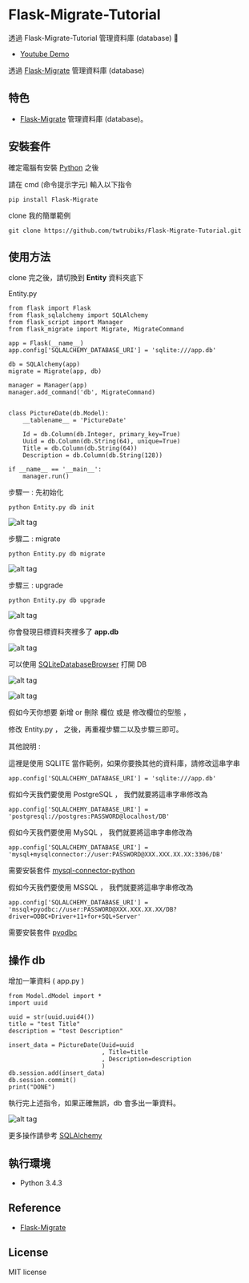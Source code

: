# Flask-Migrate-Tutorial
透過 Flask-Migrate-Tutorial  管理資料庫 (database) 📝  

* [Youtube Demo]()   

透過 [Flask-Migrate](https://flask-migrate.readthedocs.io/en/latest/)  管理資料庫 (database)


## 特色
* [Flask-Migrate](https://flask-migrate.readthedocs.io/en/latest/) 管理資料庫 (database)。


## 安裝套件 
確定電腦有安裝 [Python](https://www.python.org/) 之後

請在  cmd (命令提示字元) 輸入以下指令
``` 
pip install Flask-Migrate
```

clone 我的簡單範例

``` 
git clone https://github.com/twtrubiks/Flask-Migrate-Tutorial.git
```

## 使用方法

clone 完之後，請切換到 <b>Entity</b> 資料夾底下

Entity.py

``` 
from flask import Flask
from flask_sqlalchemy import SQLAlchemy
from flask_script import Manager
from flask_migrate import Migrate, MigrateCommand

app = Flask(__name__)
app.config['SQLALCHEMY_DATABASE_URI'] = 'sqlite:///app.db'

db = SQLAlchemy(app)
migrate = Migrate(app, db)

manager = Manager(app)
manager.add_command('db', MigrateCommand)


class PictureDate(db.Model):
    __tablename__ = 'PictureDate'

    Id = db.Column(db.Integer, primary_key=True)
    Uuid = db.Column(db.String(64), unique=True)
    Title = db.Column(db.String(64))
    Description = db.Column(db.String(128))

if __name__ == '__main__':
    manager.run()

```

步驟一 : 先初始化
``` 
python Entity.py db init
```
![alt tag](http://i.imgur.com/WK2vhKg.jpg)

步驟二 : migrate
``` 
python Entity.py db migrate
```
![alt tag](http://i.imgur.com/iCTWKlb.jpg)

步驟三 : upgrade
``` 
python Entity.py db upgrade
```
![alt tag](http://i.imgur.com/4Wh369t.jpg)

你會發現目標資料夾裡多了 <b>app.db</b>

![alt tag](http://i.imgur.com/mpzTLgU.jpg)

可以使用 [SQLiteDatabaseBrowser](http://sqlitebrowser.org/)  打開 DB

![alt tag](http://i.imgur.com/1qL2vwP.jpg)

![alt tag](http://i.imgur.com/VtkNV3u.jpg)

假如今天你想要 新增 or 刪除 欄位 或是 修改欄位的型態 ，

修改 Entity.py ， 之後，再重複步驟二以及步驟三即可。

其他說明 :

這裡是使用 SQLITE 當作範例，如果你要換其他的資料庫，請修改這串字串
``` 
app.config['SQLALCHEMY_DATABASE_URI'] = 'sqlite:///app.db'
```

假如今天我們要使用 PostgreSQL ， 我們就要將這串字串修改為
``` 
app.config['SQLALCHEMY_DATABASE_URI'] = 'postgresql://postgres:PASSWORD@localhost/DB'
```

假如今天我們要使用 MySQL ， 我們就要將這串字串修改為
``` 
app.config['SQLALCHEMY_DATABASE_URI'] = 'mysql+mysqlconnector://user:PASSWORD@XXX.XXX.XX.XX:3306/DB'
```
需要安裝套件 [mysql-connector-python](https://github.com/mysql/mysql-connector-python) 

假如今天我們要使用 MSSQL ， 我們就要將這串字串修改為
``` 
app.config['SQLALCHEMY_DATABASE_URI'] = 'mssql+pyodbc://user:PASSWORD@XXX.XXX.XX.XX/DB?driver=ODBC+Driver+11+for+SQL+Server'
```
需要安裝套件 [pyodbc](https://mkleehammer.github.io/pyodbc/) 

## 操作 db

增加一筆資料 ( app.py )

``` 
from Model.dModel import *
import uuid

uuid = str(uuid.uuid4())
title = "test Title"
description = "test Description"

insert_data = PictureDate(Uuid=uuid
                          , Title=title
                          , Description=description
                          )
db.session.add(insert_data)
db.session.commit()
print("DONE")

```

執行完上述指令，如果正確無誤，db 會多出一筆資料。

![alt tag](http://i.imgur.com/ywgs8zs.jpg)


更多操作請參考 [SQLAlchemy](https://zh.wikipedia.org/wiki/SQLAlchemy) 



## 執行環境
* Python 3.4.3

## Reference 
* [Flask-Migrate](https://flask-migrate.readthedocs.io/en/latest/) 


## License
MIT license
